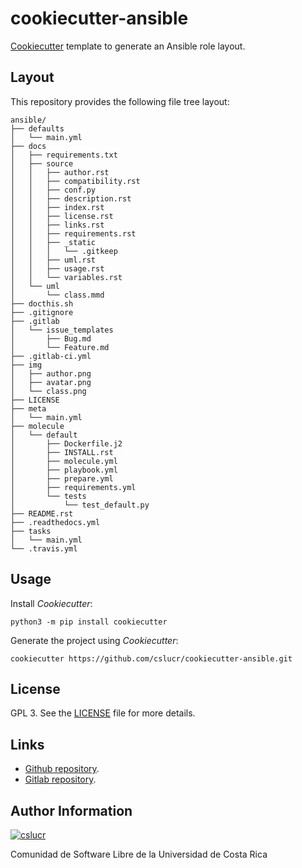 # cookiecutter-ansible

[Cookiecutter](https://cookiecutter.rtfd.io) template to generate an Ansible role layout.

## Layout

This repository provides the following file tree layout:

```
ansible/
├── defaults
│   └── main.yml
├── docs
│   ├── requirements.txt
│   ├── source
│   │   ├── author.rst
│   │   ├── compatibility.rst
│   │   ├── conf.py
│   │   ├── description.rst
│   │   ├── index.rst
│   │   ├── license.rst
│   │   ├── links.rst
│   │   ├── requirements.rst
│   │   ├── _static
│   │   │   └── .gitkeep
│   │   ├── uml.rst
│   │   ├── usage.rst
│   │   └── variables.rst
│   └── uml
│       └── class.mmd
├── docthis.sh
├── .gitignore
├── .gitlab
│   └── issue_templates
│       ├── Bug.md
│       └── Feature.md
├── .gitlab-ci.yml
├── img
│   ├── author.png
│   ├── avatar.png
│   └── class.png
├── LICENSE
├── meta
│   └── main.yml
├── molecule
│   └── default
│       ├── Dockerfile.j2
│       ├── INSTALL.rst
│       ├── molecule.yml
│       ├── playbook.yml
│       ├── prepare.yml
│       ├── requirements.yml
│       └── tests
│           └── test_default.py
├── README.rst
├── .readthedocs.yml
├── tasks
│   └── main.yml
└── .travis.yml
```

## Usage

Install *Cookiecutter*:

```
python3 -m pip install cookiecutter
```

Generate the project using *Cookiecutter*:

```
cookiecutter https://github.com/cslucr/cookiecutter-ansible.git
```

## License

GPL 3. See the [LICENSE](https://git.beta.ucr.ac.cr/cslucr/plantillas/cookiecutter-ansible/raw/master/LICENSE) file for more details.

## Links

  - [Github repository](https://github.com/cslucr/cookiecutter-ansible).
  - [Gitlab repository](https://git.beta.ucr.ac.cr/cslucr/plantillas/cookiecutter-ansible).

## Author Information

[![cslucr](https://git.beta.ucr.ac.cr/cslucr/plantillas/cookiecutter-ansible/raw/master/img/author.png)](https://git.beta.ucr.ac.cr/cslucr)

Comunidad de Software Libre de la Universidad de Costa Rica